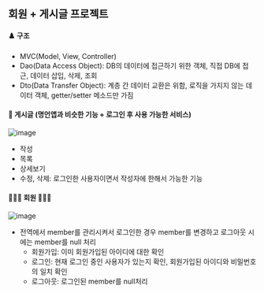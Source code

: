 ## 회원 + 게시글 프로젝트

#### ♟️ 구조
- MVC(Model, View, Controller)
- Dao(Data Access Object): DB의 데이터에 접근하기 위한 객체, 직접 DB에 접근, 데이터 삽입, 삭제, 조회
- Dto(Data Transfer Object): 계층 간 데이터 교환은 위함, 로직을 가지지 않는 데이터 객체, getter/setter 메소드만 가짐

#### 📝 게시글 (명언앱과 비슷한 기능 + 로그인 후 사용 가능한 서비스)

![image](https://github.com/ohyo555/23_12_AM/assets/153146836/5cf1cb06-c9b1-413a-a828-15989003339a)
- 작성
- 목록
- 상세보기
- 수정, 삭제: 로그인한 사용자이면서 작성자에 한해서 가능한 기능

#### 🙎🏻‍♀️ 회원 🙎🏻‍♂️
![image](https://github.com/ohyo555/23_12_AM/assets/153146836/1c0a1ae4-f3ad-413e-8a71-fa79a8462e02)
- 전역에서 member를 관리시켜서 로그인한 경우 member를 변경하고 로그아웃 시에는 member를 null 처리
    * 회원가입: 이미 회원가입된 아이디에 대한 확인
    * 로그인: 현재 로그인 중인 사용자가 있는지 확인, 회원가입된 아이디와 비밀번호의 일치 확인
    * 로그아웃: 로그인된 member를 null처리

